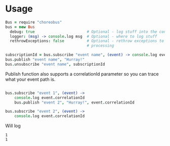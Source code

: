 # Usage

```coffeescript
Bus = require "choreobus"
bus = new Bus
  debug: true                       # Optional - log stuff into the console to debug event path
  logger: (msg) -> console.log msg  # Optional - where to log stuff
  rethrowExceptions: false          # Optional - rethrow exceptions to facilitate debugging (will stop further event
                                    # processing

subscriptionId = bus.subscribe "event name", (event) -> console.log event.parameter
bus.publish "event name", "Hurray!"
bus.unsubscribe "event name", subscriptionId

```

Publish function also supports a correlationId parameter so you can trace what your event path is.

```coffeescript

bus.subscribe "event 1", (event) ->
    console.log event.correlationId
    bus.publish "event 2", "Hurray!", event.correlationId

bus.subscribe "event 2", (event) ->
    console.log event.correlationId
```

Will log

```
1
1
```
